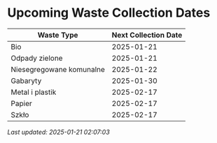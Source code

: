# Upcoming Waste Collection Dates

| Waste Type | Next Collection Date |
|------------|----------------------|
| Bio | 2025-01-21 |
| Odpady zielone | 2025-01-21 |
| Niesegregowane komunalne | 2025-01-22 |
| Gabaryty | 2025-01-30 |
| Metal i plastik | 2025-02-17 |
| Papier | 2025-02-17 |
| Szkło | 2025-02-17 |


*Last updated: 2025-01-21 02:07:03*
